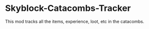 # Skyblock-Catacombs-Tracker
This mod tracks all the items, experience, loot, etc in the catacombs.
